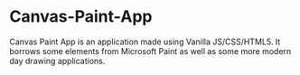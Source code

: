 # Canvas-Paint-App

Canvas Paint App is an application made using Vanilla JS/CSS/HTML5. It borrows some elements from Microsoft Paint as well as some more modern day drawing applications.  
